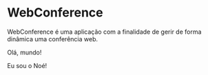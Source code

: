 # WebConference
WebConference é uma aplicação com a finalidade de gerir de forma dinâmica uma conferência web.

Olá, mundo!

Eu sou o Noé!
